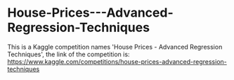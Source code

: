 # House-Prices---Advanced-Regression-Techniques
This is a Kaggle competition names 'House Prices - Advanced Regression Techniques', the link of the competition is: https://www.kaggle.com/competitions/house-prices-advanced-regression-techniques
